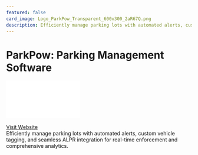 ```yaml
---
featured: false
card_image: Logo_ParkPow_Transparent_600x300_2aR67Q.png
description: Efficiently manage parking lots with automated alerts, custom vehicle tagging, and seamless ALPR integration for real-time enforcement and comprehensive analytics.
---
```


# ParkPow: Parking Management Software
<img src="Logo_ParkPow_Transparent_600x300_2aR67Q.png" alt="Logo" style="max-width: 200px; height: auto;">

<a href="https://parkpow.com/">Visit Website</a>  
Efficiently manage parking lots with automated alerts, custom vehicle tagging, and seamless ALPR integration for real-time enforcement and comprehensive analytics.
